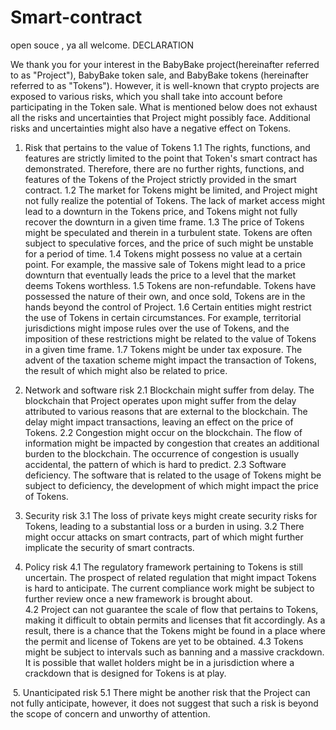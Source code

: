 # Smart-contract
open souce , ya all welcome.
DECLARATION 

We thank you for your interest in the BabyBake project(hereinafter referred to as "Project"), BabyBake token sale, and BabyBake tokens (hereinafter referred to as "Tokens"). However, it is well-known that crypto projects are exposed to various risks, which you shall take into account before participating in the Token sale. What is mentioned below does not exhaust all the risks and uncertainties that Project might possibly face. Additional risks and uncertainties might also have a negative effect on Tokens.

1. Risk that pertains to the value of Tokens
1.1 The rights, functions, and features are strictly limited to the point that Token's smart contract has demonstrated. Therefore, there are no further rights, functions, and features of the Tokens of the Project strictly provided in the smart contract. 
1.2 The market for Tokens might be limited, and Project might not fully realize the potential of Tokens. The lack of market access might lead to a downturn in the Tokens price, and Tokens might not fully recover the downturn in a given time frame.
1.3 The price of Tokens might be speculated and therein in a turbulent state. Tokens are often subject to speculative forces, and the price of such might be unstable for a period of time. 
1.4 Tokens might possess no value at a certain point. For example, the massive sale of Tokens might lead to a price downturn that eventually leads the price to a level that the market deems Tokens worthless.
1.5 Tokens are non-refundable. Tokens have possessed the nature of their own, and once sold, Tokens are in the hands beyond the control of Project. 
1.6 Certain entities might restrict the use of Tokens in certain circumstances. For example, territorial jurisdictions might impose rules over the use of Tokens, and the imposition of these restrictions might be related to the value of Tokens in a given time frame. 
1.7 Tokens might be under tax exposure. The advent of the taxation scheme might impact the transaction of Tokens, the result of which might also be related to price.


2. Network and software risk
2.1 Blockchain might suffer from delay. The blockchain that Project operates upon might suffer from the delay attributed to various reasons that are external to the blockchain. The delay might impact transactions, leaving an effect on the price of Tokens. 
2.2 Congestion might occur on the blockchain. The flow of information might be impacted by congestion that creates an additional burden to the blockchain. The occurrence of congestion is usually accidental, the pattern of which is hard to predict. 
2.3 Software deficiency. The software that is related to the usage of Tokens might be subject to deficiency, the development of which might impact the price of Tokens.


3. Security risk
3.1 The loss of private keys might create security risks for Tokens, leading to a substantial loss or a burden in using. 
3.2 There might occur attacks on smart contracts, part of which might further implicate the security of smart contracts. 


4. Policy risk
4.1 The regulatory framework pertaining to Tokens is still uncertain. The prospect of related regulation that might impact Tokens is hard to anticipate. The current compliance work might be subject to further review once a new framework is brought about.  
4.2 Project can not guarantee the scale of flow that pertains to Tokens, making it difficult to obtain permits and licenses that fit accordingly. As a result, there is a chance that the Tokens might be found in a place where the permit and license of Tokens are yet to be obtained. 
4.3 Tokens might be subject to intervals such as banning and a massive crackdown. It is possible that wallet holders might be in a jurisdiction where a crackdown that is designed for Tokens is at play. 

 5. Unanticipated risk 
5.1 There might be another risk that the Project can not fully anticipate, however, it does not suggest that such a risk is beyond the scope of concern and unworthy of attention.
